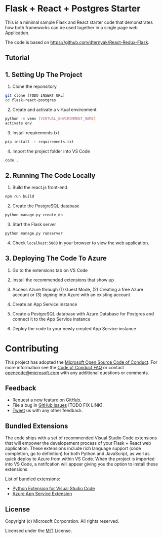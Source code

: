 # Flask + React + Postgres Starter 

This is a minimal sample Flask and React starter code that demonstrates how both frameworks can be used together in a single page web Application.

The code is based on https://github.com/dternyak/React-Redux-Flask.

## Tutorial

## 1. Setting Up The Project

1. Clone the reponsitory
```bash
git clone [TODO INSERT URL]
cd flask-react-postgres
```

2. Create and activate a virtual environment
```bash
python -m venv [VIRTUAL_ENVIRONMENT_NAME]
activate env
```

3. Install requirements.txt
```bash
pip install -r requirements.txt
```

4. Import the project folder into VS Code
```bash
code .
```

## 2. Running The Code Locally

1. Build the react.js front-end.
```bash
npm run build
```
2. Create the PostgreSQL database
```bash
python manage.py create_db
```
3. Start the Flask server
```bash
python manage.py runserver
```
4. Check ```localhost:5000``` in your browser to view the web application.

## 3. Deploying The Code To Azure

1. Go to the extensions tab on VS Code

2. Install the recommended extensions that show up 

3. Access Azure through (1) Guest Mode, (2) Creating a free Azure account or (3) signing into Azure with an existing account

4. Create an App Service instance

5. Create a PostgreSQL database with Azure Database for Postgres and connect it to the App Service instance

6. Deploy the code to your newly created App Service instance


# Contributing

This project has adopted the [Microsoft Open Source Code of Conduct](https://opensource.microsoft.com/codeofconduct/). For more information see the [Code of Conduct FAQ](https://opensource.microsoft.com/codeofconduct/faq/) or contact [opencode@microsoft.com](mailto:opencode@microsoft.com) with any additional questions or comments.

## Feedback

* Request a new feature on [GitHub](CONTRIBUTING.md).
* File a bug in [GitHub Issues](https://) [TODO FIX LINK].
* [Tweet](https://twitter.com/microsoft) us with any other feedback.

## Bundled Extensions

The code ships with a set of recommended Visual Studio Code extensions that will empower the developement process of your Flask + React web application. These extensions include rich language support (code completion, go to definition) for both Python and JavaScript, as well as quick deploy to Azure from within VS Code. When the project is imported into VS Code, a notifcation will appear giving you the option to install these extensions. 

List of bundled extensions:

* [Python Extension for Visual Studio Code](https://marketplace.visualstudio.com/items?itemName=ms-python.python)
* [Azure App Service Extension](https://marketplace.visualstudio.com/items?itemName=ms-azuretools.vscode-azureappservice)

## License

Copyright (c) Microsoft Corporation. All rights reserved.

Licensed under the [MIT](LICENSE.txt) License.
